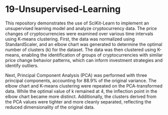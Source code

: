 # 19-Unsupervised-Learning

This repository demonstrates the use of SciKit-Learn to implement an unsupervised learning model and analyze cryptocurrency data. The price changes of cryptocurrencies were examined over various time intervals using K-means clustering. First, the data was normalized using StandardScaler, and an elbow chart was generated to determine the optimal number of clusters (k) for the dataset. The data was then clustered using K-means, enabling the identification of groups of cryptocurrencies with similar price change behavior patterns, which can inform investment strategies and identify outliers.

Next, Principal Component Analysis (PCA) was performed with three principal components, accounting for 88.9% of the original variance. The elbow chart and K-means clustering were repeated on the PCA-transformed data. While the optimal value of k remained at 4, the inflection point in the elbow chart became more distinct. Additionally, the clusters derived from the PCA values were tighter and more cleanly separated, reflecting the reduced dimensionality of the original data.
